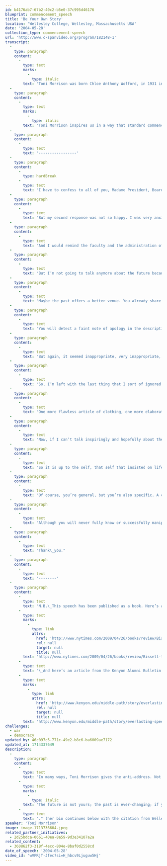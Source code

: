 ```yaml
---
id: b4176ab7-67b2-40c2-b5e0-37c995d46176
blueprint: commencement_speech
title: 'Be Your Own Story'
location: 'Wellesley College, Wellesley, Massachusetts USA'
date: '2004-05-28'
collection_type: commencement-speech
url: 'http://www.c-spanvideo.org/program/182148-1'
transcript:
  -
    type: paragraph
    content:
      -
        type: text
        marks:
          -
            type: italic
        text: 'Toni Morrison was born Chloe Anthony Wofford, in 1931 in Lorain (Ohio), the second of four children in a black working-class family. She displayed an early interest in literature and studied humanities at Howard and Cornell Universities, followed by an academic career at Texas Southern University, Howard University, Yale, and since 1989, a chair at Princeton University. She has also worked as an editor for Random House, a critic, and given numerous public lectures, specializing in African-American literature. She made her debut as a novelist in 1970, soon gaining the attention of both critics and a wider audience for her epic power, unerring ear for dialogue, and her poetically-charged and richly-expressive depictions of Black America. A member since 1981 of the American Academy of Arts and Letters, she has been awarded a number of literary distinctions, among them the Pulitzer Prize in 1988 and the Nobel Prize in Literature in 1993.'
  -
    type: paragraph
    content:
      -
        type: text
        marks:
          -
            type: italic
        text: 'Toni Morrison inspires us in a way that standard commencement addresses never could. She is respectful of the individuality of the next generation, refreshingly honest about the mess the world is in, but optimistic about the individuals setting out. Her address reminds us that only when we question what is expected of us, only when we are willing to throw that away and act from our own hearts, only then do we create true beauty; only then can we inspire others and begin to change the world.'
  -
    type: paragraph
    content:
      -
        type: text
        text: '-----------------'
  -
    type: paragraph
    content:
      -
        type: hardBreak
      -
        type: text
        text: "I have to confess to all of you, Madame President, Board of Trustees, members of the faculty, relatives, friends, students. I have had some conflicted feelings about accepting this invitation to deliver the Commencement Address to Wellesley’s Class of 2004. My initial response, of course, was glee, a very strong sense of pleasure at, you know, participating personally and formally in the rites of an institution with this reputation: 125 years of history in women’s education, an enviable rostrum of graduates, its commitment sustained over the years in making a difference in the world, and its successful resistance to challenges that women’s colleges have faced from the beginning and throughout the years. An extraordinary record-and I was delighted to be asked to participate and return to this\_campus."
  -
    type: paragraph
    content:
      -
        type: text
        text: "But my second response was not so happy. I was very anxious about having to figure out something to say to this particular class at this particular time, because I was really troubled by what could be honestly said in 2004 to over 500 elegantly educated women, or to relatives and friends who are relieved at this moment, but hopeful as well as apprehensive. And to a college faculty and administration dedicated to leadership and knowledgeable about what that entails. Well, of course, I could be sure of the relatives and the friends, just tell them that youth is always insulting because it manages generation after generation not only to survive and replace us, but to triumph over us\_completely."
  -
    type: paragraph
    content:
      -
        type: text
        text: "And I would remind the faculty and the administration of what each knows: that the work they do takes second place to nothing, nothing at all, and that theirs is a first order profession. Now, of course to the graduates I could make reference to things appropriate to your situations–the future, the past, the present, but most of all happiness. Regarding the future, I would have to rest my case on some bromide, like the future is yours for the taking. Or, that it’s whatever you make of it. But the fact is it is not yours for the taking. And it is not whatever you make of it. The future is also what other people make of it, how other people will participate in it and impinge on your experience of\_it."
  -
    type: paragraph
    content:
      -
        type: text
        text: "But I’m not going to talk anymore about the future because I’m hesitant to describe or predict because I’m not even certain that it exists. That is to say, I’m not certain that somehow, perhaps, a burgeoning ménage a trois of political interests, corporate interests and military interests will not prevail and literally annihilate an inhabitable, humane future. Because I don’t think we can any longer rely on separation of powers, free speech, religious tolerance or unchallengeable civil liberties as a matter of course. That is, not while finite humans in the flux of time make decisions of infinite damage. Not while finite humans make infinite claims of virtue and unassailable power that are beyond their competence, if not their reach. So, no happy talk about the\_future."
  -
    type: paragraph
    content:
      -
        type: text
        text: "Maybe the past offers a better venue. You already share an old tradition of an uncompromisingly intellectual women’s college, and that past and that tradition is important to both understand and preserve. It’s worthy of reverence and transmission. You’ve already learned some strategies for appraising the historical and economical and cultural past that you have inherited. But this is not a speech focusing on the splendor of the national past that you are also\_inheriting."
  -
    type: paragraph
    content:
      -
        type: text
        text: "You will detect a faint note of apology in the descriptions of this bequest, a kind of sorrow that accompanies it, because it’s not good enough for you. Because the past is already in debt to the mismanaged present. And besides, contrary to what you may have heard or learned, the past is not done and it is not over, it’s still in process, which is another way of saying that when it’s critiqued, analyzed, it yields new information about itself. The past is already changing as it is being reexamined, as it is being listened to for deeper resonances. Actually it can be more liberating than any imagined future if you are willing to identify its evasions, its distortions, its lies, and are willing to unleash its\_secrets."
  -
    type: paragraph
    content:
      -
        type: text
        text: "But again, it seemed inappropriate, very inappropriate, for me to delve into a past for people who are in the process of making one, forging their own, so I consider this focusing on your responsibility as graduates-graduates of this institution and citizens of the world-and to tell you once again, repeat to you the admonition, a sort of a wish, that you go out and save the world. That is to suggest to you that with energy and right thinking you can certainly improve, certainly you might even rescue it. Now that’s a heavy burden to be placed on one generation by a member of another generation because it’s a responsibility we ought to share, not save the world, but simply to love it, meaning don’t hurt it, it’s already beaten and scoured and gasping for breath. Don’t hurt it or enable others who do and will. Know and identify the predators waving flags made of dollar bills. They will say anything, promise anything, do everything to turn the planet into a casino where only the house cards can win-little people with finite lives love to play games with the infinite. But I thought better of that, selecting your responsibilities for you. If I did that, I would assume your education had been in vain and that you were incapable of deciding for yourself what your responsibilities should\_be."
  -
    type: paragraph
    content:
      -
        type: text
        text: "So, I’m left with the last thing that I sort of ignored as a topic. Happiness. I’m sure you have been told that this is the best time of your life. It may be. But if it’s true that this is the best time of your life, if you have already lived or are now living at this age the best years, or if the next few turn out to be the best, then you have my condolences. Because you’ll want to remain here, stuck in these so-called best years, never maturing, wanting only to look, to feel and be the adolescent that whole industries are devoted to forcing you to\_remain."
  -
    type: paragraph
    content:
      -
        type: text
        text: "One more flawless article of clothing, one more elaborate toy, the truly perfect diet, the harmless but necessary drug, the almost final elective surgery, the ultimate cosmetic-all designed to maintain hunger for stasis. While children are being eroticized into adults, adults are being exoticized into eternal juvenilia. I know that happiness has been the real, if covert, target of your labors here, your choices of companions, of the profession that you will enter. You deserve it and I want you to gain it, everybody should. But if that’s all you have on your mind, then you do have my sympathy, and if these are indeed the best years of your life, you do have my condolences because there is nothing, believe me, more satisfying, more gratifying than true adulthood. The adulthood that is the span of life before you. The process of becoming one is not inevitable. Its achievement is a difficult beauty, an intensely hard won glory, which commercial forces and cultural vapidity should not be permitted to deprive you\_of."
  -
    type: paragraph
    content:
      -
        type: text
        text: "Now, if I can’t talk inspiringly and hopefully about the future or the past or the present and your responsibility to the present or happiness, you might be wondering why I showed up. If things are that dour, that tentative, you might ask yourself, what’s this got to do with me? What about my life? I didn’t ask to be born, as they say. I beg to differ with you. Yes, you did! In fact, you insisted upon it. It’s too easy, you know, too ordinary, too common to not be born. So your presence here on Earth is a very large part your\_doing."
  -
    type: paragraph
    content:
      -
        type: text
        text: "So it is up to the self, that self that insisted on life that I want to speak to now-candidly-and tell you the truth that I have not really been clearheaded about, the world I have described to you, the one you are inheriting. All my ruminations about the future, the past, responsibility, happiness are really about my generation, not yours. My generation’s profligacy, my generation’s heedlessness and denial, its frail ego that required endless draughts of power juice and repeated images of weakness in others in order to prop up our own illusion of strength, more and more self congratulation while we sell you more and more games and images of death as entertainment. In short, the palm I was reading wasn’t yours, it was the splayed hand of my own generation and I know no generation has a complete grip on the imagination and work of the next one, not mine and not your parents’, not if you refuse to let it be so. You don’t have to accept those media labels. You need not settle for any defining category. You don’t have to be merely a taxpayer or a red state or a blue state or a consumer or a minority or a\_majority."
  -
    type: paragraph
    content:
      -
        type: text
        text: "Of course, you’re general, but you’re also specific. A citizen and a person, and the person you are is like nobody else on the planet. Nobody has the exact memory that you have. What is now known is not all what you are capable of knowing. You are your own stories and therefore free to imagine and experience what it means to be human without wealth. What it feels like to be human without domination over others, without reckless arrogance, without fear of others unlike you, without rotating, rehearsing and reinventing the hatreds you learned in the sandbox. And although you don’t have complete control over the narrative (no author does, I can tell you), you could nevertheless create\_it."
  -
    type: paragraph
    content:
      -
        type: text
        text: "Although you will never fully know or successfully manipulate the characters who surface or disrupt your plot, you can respect the ones who do by paying them close attention and doing them justice. The theme you choose may change or simply elude you, but being your own story means you can always choose the tone. It also means that you can invent the language to say who you are and what you mean. But then, I am a teller of stories and therefore an optimist, a believer in the ethical bend of the human heart, a believer in the mind’s disgust with fraud and its appetite for truth, a believer in the ferocity of beauty. So, from my point of view, which is that of a storyteller, I see your life as already artful, waiting, just waiting and ready for you to make it\_art."
  -
    type: paragraph
    content:
      -
        type: text
        text: "Thank\_you."
  -
    type: paragraph
    content:
      -
        type: text
        text: '--------'
  -
    type: paragraph
    content:
      -
        type: text
        text: "N.B.\_This speech has been published as a book. Here’s a link to a review in the New York Times by Tom Bissell on April 24, 2009: \_\_"
      -
        type: text
        marks:
          -
            type: link
            attrs:
              href: 'http://www.nytimes.com/2009/04/26/books/review/Bissell-t.html?_r=1.'
              rel: null
              target: null
              title: null
        text: 'http://www.nytimes.com/2009/04/26/books/review/Bissell-t.html?_r=1.'
      -
        type: text
        text: "\_And here’s an article from the Kenyon Alumni Bulletin in 2015:\_"
      -
        type: text
        marks:
          -
            type: link
            attrs:
              href: 'http://www.kenyon.edu/middle-path/story/everlasting-speech/'
              rel: null
              target: null
              title: null
        text: 'http://www.kenyon.edu/middle-path/story/everlasting-speech/'
challenges:
  - war
  - democracy
updated_by: 46c097c5-771c-49e2-b8c6-ba6009ae7172
updated_at: 1714337649
description:
  -
    type: paragraph
    content:
      -
        type: text
        text: 'In many ways, Toni Morrison gives the anti-address. Not only does she dispense with the clichés and platitudes we hear in 98% of commencement addresses, but she tells us why they are entirely inappropriate for the occasion. "'
      -
        type: text
        marks:
          -
            type: italic
        text: 'The future is not yours; the past is ever-changing; if you need someone else to tell you what to do about the catastrophe of the present, then this education was in vain; these are not the best years of your life'
      -
        type: text
        text: '." (her bio continues below with the citation from Wellesley)'
speaker: 'Toni Morrison'
image: image-1713736604.jpeg
related_partner_initiatives:
  - 2d25bdca-0661-40ea-8a59-9d3e34107a2a
related_content:
  - 360862f3-318f-4ecc-804e-8baf0d2558cd
date_of_speech: '2004-05-28'
video_id: 'wVFRjT-Jfec?si=H_hbcv9Ljuguw5Hj'
---
```

